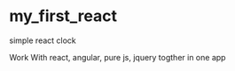 # my_first_react
simple  react clock 

Work With react, angular, pure js, jquery togther in one app
